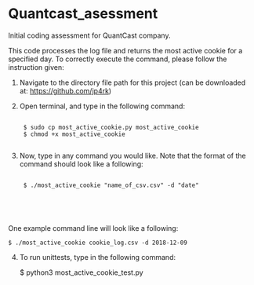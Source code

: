 # Quantcast_asessment
Initial coding assessment for QuantCast company. 


This code processes the log file and returns the most active cookie
for a specified day. To correctly execute the command, please follow
the instruction given:

1. Navigate to the directory file path for this project
(can be downloaded at: https://github.com/jp4rk)

2. Open terminal, and type in the following command:

    <pre><code>
    $ sudo cp most_active_cookie.py most_active_cookie
    $ chmod +x most_active_cookie
    </code></pre>

    
3. Now, type in any command you would like. Note that the format of the
command should look like a following:

    <pre><code>
    $ ./most_active_cookie "name_of_csv.csv" -d "date"
    </code><pre>

One example command line will look like a following:

    $ ./most_active_cookie cookie_log.csv -d 2018-12-09

4. To run unittests, type in the following command:

    $ python3 most_active_cookie_test.py


